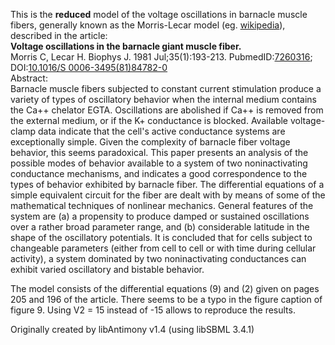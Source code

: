 

This is the **reduced** model of the voltage oscillations in barnacle muscle
fibers, generally known as the Morris-Lecar model (eg.
[wikipedia](http://en.wikipedia.org/wiki/Morris%E2%80%93Lecar_model)),
described in the article:  
**Voltage oscillations in the barnacle giant muscle fiber.**   
Morris C, Lecar H. Biophys J. 1981 Jul;35(1):193-213.
PubmedID:[7260316](http://www.ncbi.nlm.nih.gov/pubmed/7260316); DOI:[10.1016/S
0006-3495(81)84782-0](http://dx.doi.org/10.1016/S0006-3495\(81\)84782-0)  
Abstract:  
Barnacle muscle fibers subjected to constant current stimulation produce a
variety of types of oscillatory behavior when the internal medium contains the
Ca++ chelator EGTA. Oscillations are abolished if Ca++ is removed from the
external medium, or if the K+ conductance is blocked. Available voltage-clamp
data indicate that the cell's active conductance systems are exceptionally
simple. Given the complexity of barnacle fiber voltage behavior, this seems
paradoxical. This paper presents an analysis of the possible modes of behavior
available to a system of two noninactivating conductance mechanisms, and
indicates a good correspondence to the types of behavior exhibited by barnacle
fiber. The differential equations of a simple equivalent circuit for the fiber
are dealt with by means of some of the mathematical techniques of nonlinear
mechanics. General features of the system are (a) a propensity to produce
damped or sustained oscillations over a rather broad parameter range, and (b)
considerable latitude in the shape of the oscillatory potentials. It is
concluded that for cells subject to changeable parameters (either from cell to
cell or with time during cellular activity), a system dominated by two
noninactivating conductances can exhibit varied oscillatory and bistable
behavior.

The model consists of the differential equations (9) and (2) given on pages
205 and 196 of the article. There seems to be a typo in the figure caption of
figure 9. Using V2 = 15 instead of -15 allows to reproduce the results.

Originally created by libAntimony v1.4 (using libSBML 3.4.1)

